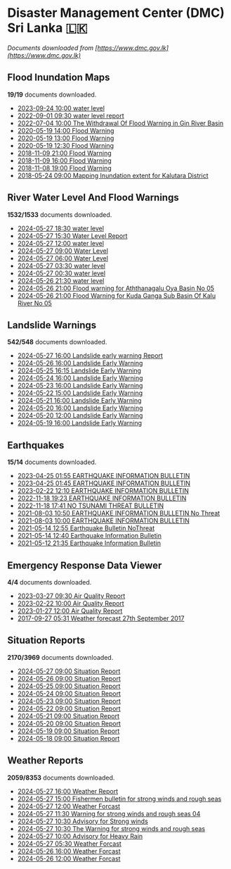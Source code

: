 # Disaster Management Center (DMC) Sri Lanka :sri_lanka:

*Documents downloaded from [https://www.dmc.gov.lk](https://www.dmc.gov.lk)*

## Flood Inundation Maps

**19/19** documents downloaded.

* [2023-09-24 10:00 water level](data/flood-inundation-maps/20230924.1000.water-level.pdf)
* [2022-09-01 09:30 water level report](data/flood-inundation-maps/20220901.0930.water-level-report.pdf)
* [2022-07-04 10:00 The Withdrawal Of Flood Warning in Gin River Basin](data/flood-inundation-maps/20220704.1000.the-withdrawal-of-flood-warning-in-gin-river-basin.pdf)
* [2020-05-19 14:00 Flood Warning](data/flood-inundation-maps/20200519.1400.flood-warning.pdf)
* [2020-05-19 13:00 Flood Warning](data/flood-inundation-maps/20200519.1300.flood-warning.pdf)
* [2020-05-19 12:30 Flood Warning](data/flood-inundation-maps/20200519.1230.flood-warning.pdf)
* [2018-11-09 21:00 Flood Warning](data/flood-inundation-maps/20181109.2100.flood-warning.PDF)
* [2018-11-09 16:00 Flood Warning](data/flood-inundation-maps/20181109.1600.flood-warning.PDF)
* [2018-11-08 19:00 Flood Warning](data/flood-inundation-maps/20181108.1900.flood-warning.PDF)
* [2018-05-24 09:00 Mapping Inundation extent for Kalutara District](data/flood-inundation-maps/20180524.0900.mapping-inundation-extent-for-kalutara-district.pdf)

## River Water Level And Flood Warnings

**1532/1533** documents downloaded.

* [2024-05-27 18:30 water level](data/river-water-level-and-flood-warnings/20240527.1830.water-level.pdf)
* [2024-05-27 15:30 Water Level Report](data/river-water-level-and-flood-warnings/20240527.1530.water-level-report.pdf)
* [2024-05-27 12:00 water level](data/river-water-level-and-flood-warnings/20240527.1200.water-level.pdf)
* [2024-05-27 09:00 Water Level](data/river-water-level-and-flood-warnings/20240527.0900.water-level.pdf)
* [2024-05-27 06:00 Water Level](data/river-water-level-and-flood-warnings/20240527.0600.water-level.pdf)
* [2024-05-27 03:30 water level](data/river-water-level-and-flood-warnings/20240527.0330.water-level.pdf)
* [2024-05-27 00:30 water level](data/river-water-level-and-flood-warnings/20240527.0030.water-level.pdf)
* [2024-05-26 21:30 water level](data/river-water-level-and-flood-warnings/20240526.2130.water-level.pdf)
* [2024-05-26 21:00 Flood warning for Aththanagalu Oya Basin  No 05](data/river-water-level-and-flood-warnings/20240526.2100.flood-warning-for-aththanagalu-oya-basin-no-05.pdf)
* [2024-05-26 21:00 Flood Warning for Kuda Ganga Sub Basin Of Kalu River  No 05](data/river-water-level-and-flood-warnings/20240526.2100.flood-warning-for-kuda-ganga-sub-basin-of-kalu-river-no-05.pdf)

## Landslide Warnings

**542/548** documents downloaded.

* [2024-05-27 16:00 Landslide early warning Report](data/landslide-warnings/20240527.1600.landslide-early-warning-report.pdf)
* [2024-05-26 16:00 Landslide Early Warning](data/landslide-warnings/20240526.1600.landslide-early-warning.pdf)
* [2024-05-25 16:15 Landslide Early Warning](data/landslide-warnings/20240525.1615.landslide-early-warning.pdf)
* [2024-05-24 16:00 Landslide Early Warning](data/landslide-warnings/20240524.1600.landslide-early-warning.pdf)
* [2024-05-23 16:00 Landslide Early Warning](data/landslide-warnings/20240523.1600.landslide-early-warning.pdf)
* [2024-05-22 15:00 Landslide Early Warning](data/landslide-warnings/20240522.1500.landslide-early-warning.pdf)
* [2024-05-21 16:00 Landslide Early Warning](data/landslide-warnings/20240521.1600.landslide-early-warning.pdf)
* [2024-05-20 16:00 Landslide Early Warning](data/landslide-warnings/20240520.1600.landslide-early-warning.pdf)
* [2024-05-20 12:00 Landslide Early Warning](data/landslide-warnings/20240520.1200.landslide-early-warning.pdf)
* [2024-05-19 16:00 Landslide Early Warning](data/landslide-warnings/20240519.1600.landslide-early-warning.pdf)

## Earthquakes

**15/14** documents downloaded.

* [2023-04-25 01:55 EARTHQUAKE INFORMATION BULLETIN](data/earthquakes/20230425.0155.earthquake-information-bulletin.pdf)
* [2023-04-25 01:45 EARTHQUAKE INFORMATION BULLETIN](data/earthquakes/20230425.0145.earthquake-information-bulletin.pdf)
* [2023-02-22 12:10 EARTHQUAKE INFORMATION BULLETIN](data/earthquakes/20230222.1210.earthquake-information-bulletin.pdf)
* [2022-11-18 19:23 EARTHQUAKE INFORMATION BULLETIN](data/earthquakes/20221118.1923.earthquake-information-bulletin.pdf)
* [2022-11-18 17:41 NO TSUNAMI THREAT BULLETIN](data/earthquakes/20221118.1741.no-tsunami-threat-bulletin.pdf)
* [2021-08-03 10:50 EARTHQUAKE INFORMATION BULLETIN No Threat](data/earthquakes/20210803.1050.earthquake-information-bulletin-no-threat.pdf)
* [2021-08-03 10:00 EARTHQUAKE INFORMATION BULLETIN](data/earthquakes/20210803.1000.earthquake-information-bulletin.pdf)
* [2021-05-14 12:55 Earthquake Bulletin NoThreat](data/earthquakes/20210514.1255.earthquake-bulletin-nothreat.pdf)
* [2021-05-14 12:40 Earthquake Information Bulletin](data/earthquakes/20210514.1240.earthquake-information-bulletin.pdf)
* [2021-05-12 21:35 Earthquake Information Bulletin](data/earthquakes/20210512.2135.earthquake-information-bulletin.pdf)

## Emergency Response Data Viewer

**4/4** documents downloaded.

* [2023-03-27 09:30 Air Quality Report](data/emergency-response-data-viewer/20230327.0930.air-quality-report.pdf)
* [2023-02-22 10:00 Air Quality Report](data/emergency-response-data-viewer/20230222.1000.air-quality-report.pdf)
* [2023-01-27 12:00 Air Quality Report](data/emergency-response-data-viewer/20230127.1200.air-quality-report.pdf)
* [2017-09-27 05:31 Weather forecast 27th September 2017](data/emergency-response-data-viewer/20170927.0531.weather-forecast-27th-september-2017.pdf)

## Situation Reports

**2170/3969** documents downloaded.

* [2024-05-27 09:00 Situation Report](data/situation-reports/20240527.0900.situation-report.pdf)
* [2024-05-26 09:00 Situation Report](data/situation-reports/20240526.0900.situation-report.pdf)
* [2024-05-25 09:00 Situation Report](data/situation-reports/20240525.0900.situation-report.pdf)
* [2024-05-24 09:00 Situation Report](data/situation-reports/20240524.0900.situation-report.pdf)
* [2024-05-23 09:00 Situation Report](data/situation-reports/20240523.0900.situation-report.pdf)
* [2024-05-22 09:00 Situation Report](data/situation-reports/20240522.0900.situation-report.pdf)
* [2024-05-21 09:00 Situation Report](data/situation-reports/20240521.0900.situation-report.pdf)
* [2024-05-20 09:00 Situation Report](data/situation-reports/20240520.0900.situation-report.pdf)
* [2024-05-19 09:00 Situation Report](data/situation-reports/20240519.0900.situation-report.pdf)
* [2024-05-18 09:00 Situation Report](data/situation-reports/20240518.0900.situation-report.pdf)

## Weather Reports

**2059/8353** documents downloaded.

* [2024-05-27 16:00 Weather Report](data/weather-reports/20240527.1600.weather-report.pdf)
* [2024-05-27 15:00 Fishermen bulletin for strong winds and rough seas](data/weather-reports/20240527.1500.fishermen-bulletin-for-strong-winds-and-rough-seas.pdf)
* [2024-05-27 12:00 Weather Forcast](data/weather-reports/20240527.1200.weather-forcast.pdf)
* [2024-05-27 11:30 Warning for strong winds and rough seas  04](data/weather-reports/20240527.1130.warning-for-strong-winds-and-rough-seas-04.pdf)
* [2024-05-27 10:30 Advisory for Strong winds](data/weather-reports/20240527.1030.advisory-for-strong-winds.pdf)
* [2024-05-27 10:30 The Warning for strong winds and rough seas](data/weather-reports/20240527.1030.the-warning-for-strong-winds-and-rough-seas.pdf)
* [2024-05-27 10:00 Advisory for Heavy Rain](data/weather-reports/20240527.1000.advisory-for-heavy-rain.pdf)
* [2024-05-27 05:30 Weather Forcast](data/weather-reports/20240527.0530.weather-forcast.pdf)
* [2024-05-26 16:00 Weather Forcast](data/weather-reports/20240526.1600.weather-forcast.pdf)
* [2024-05-26 12:00 Weather Forcast](data/weather-reports/20240526.1200.weather-forcast.pdf)
